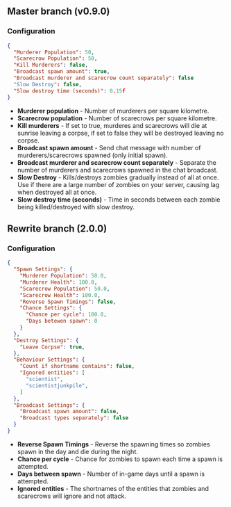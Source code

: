 ## Master branch (v0.9.0)
### Configuration

```json
{
  "Murderer Population": 50,
  "Scarecrow Population": 50,
  "Kill Murderers": false,
  "Broadcast spawn amount": true,
  "Broadcast murderer and scarecrow count separately": false
  "Slow Destroy": false,
  "Slow destroy time (seconds)": 0.15f
}
```

* **Murderer population** - Number of murderers per square kilometre.
* **Scarecrow population** - Number of scarecrows per square kilometre.
* **Kill murderers** - If set to true, murderes and scarecrows will die at sunrise leaving a corpse, if set to false they will be destroyed leaving no corpse.
* **Broadcast spawn amount** - Send chat message with number of murderers/scarecrows spawned (only initial spawn).
* **Broadcast murderer and scarecrow count separately** - Separate the number of murderers and scarecrows spawned in the chat broadcast.
* **Slow Destroy** - Kills/destroys zombies gradually instead of all at once. Use if there are a large number of zombies on your server, causing lag when destroyed all at once.
* **Slow destroy time (seconds)** - Time in seconds between each zombie being killed/destroyed with slow destroy.

## Rewrite branch (2.0.0)
### Configuration

```json
{
  "Spawn Settings": {
    "Murderer Population": 50.0,
    "Murderer Health": 100.0,
    "Scarecrow Population": 50.0,
    "Scarecrow Health": 100.0,
    "Reverse Spawn Timings": false,
    "Chance Settings": {
      "Chance per cycle": 100.0,
      "Days betewen spawn": 0
    }
  },
  "Destroy Settings": {
    "Leave Corpse": true,
  },
  "Behaviour Settings": {
    "Count if shortname contains": false,
    "Ignored entities": [
      "scientist",
      "scientistjunkpile",
    ]
  },
  "Broadcast Settings": {
    "Broadcast spawn amount": false,
    "Broadcast types separately": false
  }
}
```
* **Reverse Spawn Timings** - Reverse the spawning times so zombies spawn in the day and die during the night.
* **Chance per cycle** - Chance for zombies to spawn each time a spawn is attempted.
* **Days between spawn** - Number of in-game days until a spawn is attempted.
* **Ignored entities** - The shortnames of the entities that zombies and scarecrows will ignore and not attack.